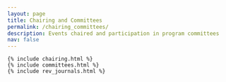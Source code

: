 ```yaml
---
layout: page
title: Chairing and Committees
permalink: /chairing_committees/
description: Events chaired and participation in program committees
nav: false
---
```


<!-- pages/chairing_committees.md -->
<div class="chairing-commitees">

    {% include chairing.html %}
    {% include committees.html %}
    {% include rev_journals.html %}

</div>